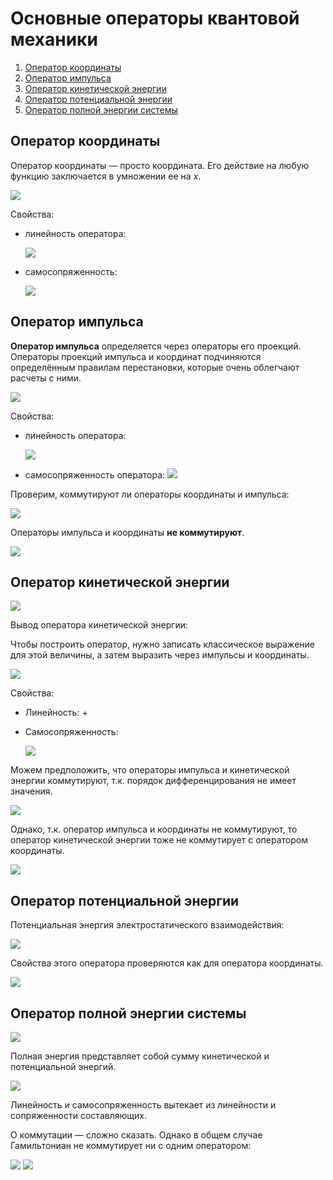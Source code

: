# Основные операторы квантовой механики

1.  [Оператор координаты](#operator-koordinaty)
2.  [Оператор импульса](#operator-impulsa)
3.  [Оператор кинетической энергии](#operator-kin-energii)
4.  [Оператор потенциальной энергии](#operator-pot-energii)
5.  [Оператор полной энергии системы](#operator-full-energii)

## Оператор координаты

Оператор координаты — просто координата. Его действие на любую функцию заключается в умножении ее на *x*.

![](../images/kvh/osnovnye-operatory/operatori_clip_image001.png)

Свойства:

-   линейность оператора:

    ![](../images/kvh/osnovnye-operatory/operatori_clip_image001_0002.png)

-   самосопряженность:

    ![](../images/kvh/osnovnye-operatory/operatori_clip_image001_0003.png)


## Оператор импульса

**Оператор импульса** определяется через операторы его проекций. Операторы проекций импульса и координат подчиняются определённым правилам перестановки, которые очень облегчают расчеты с ними.

![](../images/kvh/osnovnye-operatory/operatori_clip_image001_0004.png)

Свойства:

-   линейность оператора:

    ![](../images/kvh/osnovnye-operatory/operatori_clip_image001_0009.png)

-   самосопряженность оператора: ![](../images/kvh/osnovnye-operatory/operatori_clip_image001_0011.png)

Проверим, коммутируют ли операторы координаты и импульса:

![](../images/kvh/osnovnye-operatory/operatori_clip_image001_0014.png)

Операторы импульса и координаты **не коммутируют**.

![](../images/kvh/osnovnye-operatory/operatori_clip_image001_0019.png)

## Оператор кинетической энергии

![](../images/kvh/osnovnye-operatory/operatori_clip_image001_0021.png)

Вывод оператора кинетической энергии:

Чтобы построить оператор, нужно записать классическое выражение для этой величины, а затем выразить через импульсы и координаты.

![](../images/kvh/osnovnye-operatory/operatori_clip_image001_0022.png)

Свойства:

-   Линейность: +
-   Самосопряженность:

    ![](../images/kvh/osnovnye-operatory/operatori_clip_image001_0029.png)


Можем предположить, что операторы импульса и кинетической энергии коммутируют, т.к. порядок дифференцирования не имеет значения.

![](../images/kvh/osnovnye-operatory/operatori_clip_image001_0035.png)

Однако, т.к. оператор импульса и координаты не коммутируют, то оператор кинетической энергии тоже не коммутирует с оператором координаты.

![](../images/kvh/osnovnye-operatory/operatori_clip_image001_0036.png)

## Оператор потенциальной энергии

Потенциальная энергия электростатического взаимодействия:

![](../images/kvh/osnovnye-operatory/operatori_clip_image001_0037.png)

Свойства этого оператора проверяются как для оператора координаты.

![](../images/kvh/osnovnye-operatory/operatori_clip_image001_0038.png)

## Оператор полной энергии системы

![](../images/kvh/osnovnye-operatory/operatori_clip_image001_0039.png)

Полная энергия представляет собой сумму кинетической и потенциальной энергий.

![](../images/kvh/osnovnye-operatory/operatori_clip_image001_0040.png)

Линейность и самосопряженность вытекает из линейности и сопряженности составляющих.

О коммутации — сложно сказать. Однако в общем случае Гамильтониан не коммутирует ни с одним оператором:

![](../images/kvh/osnovnye-operatory/operatori_clip_image001_0042.png) ![](../images/kvh/osnovnye-operatory/operatori_clip_image001_0043.png)

